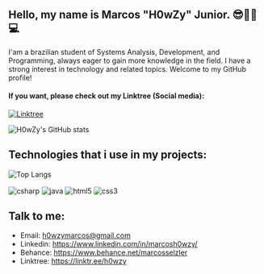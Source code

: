 ## <b>Hello, my name is Marcos "H0wZy" Junior. 😎👨‍💻💻</b>

I'am a brazilian student of Systems Analysis, Development, and Programming, always eager to gain more knowledge in the field. I have a strong interest in technology and related topics. Welcome to my GitHub profile!

#### <b>If you want, please check out my Linktree (Social media):</b>

[![Linktree](https://img.shields.io/badge/linktree-39E09B?style=for-the-badge&logo=linktree&logoColor=white)](https://www.linktr.ee/h0wzy)

![H0wZy's GitHub stats](https://github-readme-stats.vercel.app/api?username=h0wzy&show_icons=true&theme=dracula)

## <b>Technologies that i use in my projects:</b>

![Top Langs](https://github-readme-stats.vercel.app/api/top-langs/?username=h0wzy&layout=compact&theme=github_dark)

<div style="display: inline_block">
    <img align="center" alt="csharp" src="https://img.shields.io/badge/C%23-239120?style=for-the-badge&logo=c-sharp&logoColor=white"/>
    <img align="center" alt="java" src="https://img.shields.io/badge/Java-ED8B00?style=for-the-badge&logo=openjdk&logoColor=white"/>
    <img align="center" alt="html5" src="https://img.shields.io/badge/HTML5-E34F26?style=for-the-badge&logo=html5&logoColor=white"/>
    <img align="center" alt="css3" src="https://img.shields.io/badge/CSS3-1572B6?style=for-the-badge&logo=css3&logoColor=white"/>

</div>

## <b>Talk to me:</b>

- Email: h0wzymarcos@gmail.com<br>
- Linkedin: https://www.linkedin.com/in/marcosh0wzy/<br>
- Behance: https://www.behance.net/marcosselzler<br>
- Linktree: https://linktr.ee/h0wzy
